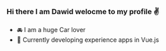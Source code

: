 ### Hi there I am Dawid welocme to my profile :v:
- 🚘 I am a huge Car lover
- 🎒 Currently developing experience apps in Vue.js
